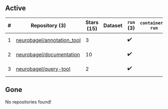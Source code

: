 ## Active
| # | Repository (3) | Stars (15) | Dataset | `run` (3) | `containers-run` | Last Modified |
| --- | --- | --- | --- | --- | --- | --- |
| 1 | [neurobagel/annotation_tool](https://github.com/neurobagel/annotation_tool) | 3 |  | :heavy_check_mark: |  | 2024-09-03 15:29:13+00:00 |
| 2 | [neurobagel/documentation](https://github.com/neurobagel/documentation) | 10 |  | :heavy_check_mark: |  | 2024-08-09 17:40:14+00:00 |
| 3 | [neurobagel/query-tool](https://github.com/neurobagel/query-tool) | 2 |  | :heavy_check_mark: |  | 2024-09-09 05:06:39+00:00 |

## Gone
No repositories found!
